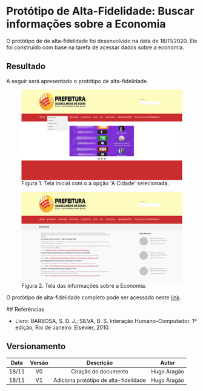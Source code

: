 # Protótipo de Alta-Fidelidade: Buscar informações sobre a Economia  


<p align="justify">O protótipo de de alta-fidelidade foi desenvolvido na data de 18/11/2020. Ele foi construído com base na tarefa de acessar dados sobre a economia.</p>

## Resultado

<p align="justify"> A seguir será apresentado o protótipo de alta-fidelidade.</p>

<figure>
<img align=center width="950" src="../../imagens/alta_fidelidade/HomeEconomia.png">
<figcaption>Figura 1. Tela inicial com o a opção 'A Cidade' selecionada.</figcaption>
</figure>

<figure>
<img align=center width="950" src="../../imagens/alta_fidelidade/Economia.png">
<figcaption>Figura 2. Tela das informações sobre a Economia.</figcaption>
</figure>

<p align="justify">O protótipo de alta-fidelidade completo pode ser acessado neste <a href="https://www.figma.com/proto/8i5H3SiRpK8UzMh91aa6Ww/IHC---6a-entrega?node-id=26%3A2&scaling=scale-down-width">link</a>.</p>
## Referências

- Livro: BARBOSA, S. D. J.; SILVA, B. S. Interação Humano-Computador. 1ª edição, Rio de Janeiro: Elsevier, 2010.


## Versionamento

| Data | Versão |           Descrição             |    Autor    |
|:----:|:------:|:-------------------------------:|:-----------:|
|18/11 |V0      |     Criação do documento        |Hugo Aragão  |
|18/11 |V1      |  Adiciona protótipo de alta-fidelidade |Hugo Aragão|